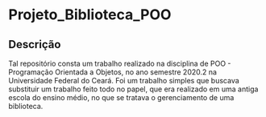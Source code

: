 # Projeto_Biblioteca_POO
## Descrição
Tal repositório consta um trabalho realizado na disciplina de POO - Programação Orientada a Objetos, 
no ano semestre 2020.2 na Universidade Federal do Ceará. Foi um trabalho simples que buscava substituir 
um trabalho feito todo no papel, que era realizado em uma antiga escola do ensino médio, no que se tratava o gerenciamento 
de uma biblioteca.
